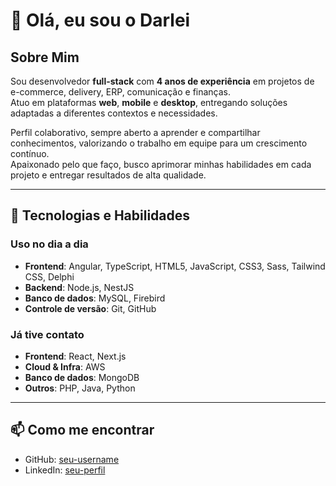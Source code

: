 <!-- README.md -->

# 👋 Olá, eu sou o Darlei

## Sobre Mim
Sou desenvolvedor **full-stack** com **4 anos de experiência** em projetos de e-commerce, delivery, ERP, comunicação e finanças.  
Atuo em plataformas **web**, **mobile** e **desktop**, entregando soluções adaptadas a diferentes contextos e necessidades.

Perfil colaborativo, sempre aberto a aprender e compartilhar conhecimentos, valorizando o trabalho em equipe para um crescimento contínuo.  
Apaixonado pelo que faço, busco aprimorar minhas habilidades em cada projeto e entregar resultados de alta qualidade.

---

## 🚀 Tecnologias e Habilidades

### Uso no dia a dia
- **Frontend**: Angular, TypeScript, HTML5, JavaScript, CSS3, Sass, Tailwind CSS, Delphi  
- **Backend**: Node.js, NestJS  
- **Banco de dados**: MySQL, Firebird  
- **Controle de versão**: Git, GitHub

### Já tive contato
- **Frontend**: React, Next.js  
- **Cloud & Infra**: AWS  
- **Banco de dados**: MongoDB  
- **Outros**: PHP, Java, Python

---

## 📫 Como me encontrar
- GitHub: [seu-username](https://github.com/DarleiSidegum)  
- LinkedIn: [seu-perfil](https://linkedin.com/in/darlei-sidegum)

